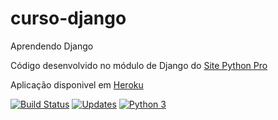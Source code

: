 # curso-django
Aprendendo Django

Código desenvolvido no módulo de Django do [Site Python Pro](https://plataforma.dev.pro.br)

Aplicação disponivel em [Heroku](https://brazdjango.herokuapp.com/)

[![Build Status](https://www.travis-ci.com/felsb3/curso-django.svg?branch=main)](https://www.travis-ci.com/felsb3/curso-django)
[![Updates](https://pyup.io/repos/github/felsb3/curso-django/shield.svg)](https://pyup.io/repos/github/felsb3/curso-django/)
[![Python 3](https://pyup.io/repos/github/felsb3/curso-django/python-3-shield.svg)](https://pyup.io/repos/github/felsb3/curso-django/)
